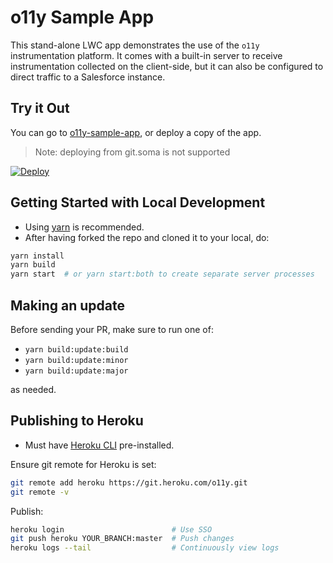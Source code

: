 # o11y Sample App

This stand-alone LWC app demonstrates the use of the `o11y` instrumentation platform. It comes with a built-in server to receive instrumentation collected on the client-side, but it can also be configured to direct traffic to a Salesforce instance.

## Try it Out

You can go to [o11y-sample-app](https://o11y-sample-app.herokuapp.com/), or deploy a copy of the app.

> Note: deploying from git.soma is not supported

[![Deploy](https://www.herokucdn.com/deploy/button.svg)](https://heroku.com/deploy?template=https://github.com/salesforce/o11y-sample-app)

## Getting Started with Local Development

-   Using [yarn](https://yarnpkg.com/getting-started/install) is recommended.
-   After having forked the repo and cloned it to your local, do:

```sh
yarn install
yarn build
yarn start  # or yarn start:both to create separate server processes
```

## Making an update

Before sending your PR, make sure to run one of:

-   `yarn build:update:build`
-   `yarn build:update:minor`
-   `yarn build:update:major`

as needed.

## Publishing to Heroku

-   Must have [Heroku CLI](https://devcenter.heroku.com/articles/heroku-cli) pre-installed.

Ensure git remote for Heroku is set:

```sh
git remote add heroku https://git.heroku.com/o11y.git
git remote -v
```

Publish:

```sh
heroku login                        # Use SSO
git push heroku YOUR_BRANCH:master  # Push changes
heroku logs --tail                  # Continuously view logs
```
